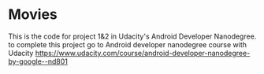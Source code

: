# Movies
This is the code for project 1&2 in Udacity's Android Developer Nanodegree. to complete this project go to Android developer nanodegree course with Udacity https://www.udacity.com/course/android-developer-nanodegree-by-google--nd801
